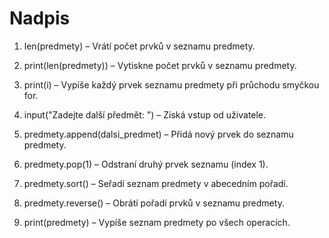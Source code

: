 # Nadpis
1. len(predmety) – Vrátí počet prvků v seznamu predmety.


2. print(len(predmety)) – Vytiskne počet prvků v seznamu predmety.


3. print(i) – Vypíše každý prvek seznamu predmety při průchodu smyčkou for.


4. input("Zadejte další předmět: ") – Získá vstup od uživatele.


5. predmety.append(dalsi_predmet) – Přidá nový prvek do seznamu predmety.


6. predmety.pop(1) – Odstraní druhý prvek seznamu (index 1).


7. predmety.sort() – Seřadí seznam predmety v abecedním pořadí.


8. predmety.reverse() – Obrátí pořadí prvků v seznamu predmety.


9. print(predmety) – Vypíše seznam predmety po všech operacích.
